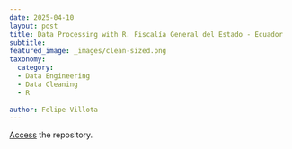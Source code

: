 ```yaml
---
date: 2025-04-10
layout: post
title: Data Processing with R. Fiscalía General del Estado - Ecuador
subtitle: 
featured_image: _images/clean-sized.png
taxonomy:
  category: 
  - Data Engineering
  - Data Cleaning
  - R
 
author: Felipe Villota 
---
```


[Access](https://github.com/FelipeVillota/ic-ct/tree/main/cleaning) the repository.
